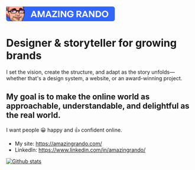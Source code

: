 [![](https://github.com/amazingrando/amazingrando/blob/main/assets/amazing-rando-badge.svg)](https://github.com/fate-srd)

# Designer & storyteller for growing brands

I set the vision, create the structure, and adapt as the story unfolds—whether that's a design system, a website, or an award-winning project.

## My goal is to make the online world as approachable, understandable, and delightful as the real world.

I want people 😀 happy and 👍 confident online.

* My site: https://amazingrando.com/
* LinkedIn: https://www.linkedin.com/in/amazingrando/

[![Github stats](https://github-readme-stats.vercel.app/api?username=amazingrando)](https://github.com/anuraghazra/github-readme-stats)
